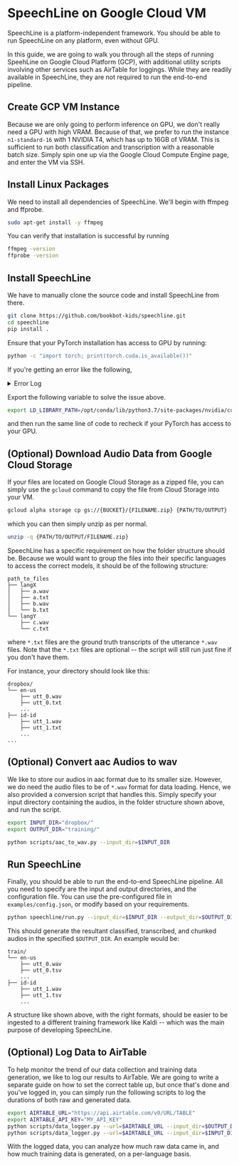 # SpeechLine on Google Cloud VM

SpeechLine is a platform-independent framework. You should be able to run SpeechLine on any platform, even without GPU. 

In this guide, we are going to walk you through all the steps of running SpeehLine on Google Cloud Platform (GCP), with additional utility scripts involving other services such as AirTable for loggings. While they are readily available in SpeechLine, they are not required to run the end-to-end pipeline.

## Create GCP VM Instance

Because we are only going to perform inference on GPU, we don't really need a GPU with high VRAM. Because of that, we prefer to run the instance `n1-standard-16` with 1 NVIDIA T4, which has up to 16GB of VRAM. This is sufficient to run both classification and transcription with a reasonable batch size. Simply spin one up via the Google Cloud Compute Engine page, and enter the VM via SSH.

## Install Linux Packages

We need to install all dependencies of SpeechLine. We'll begin with ffmpeg and ffprobe. 

```sh
sudo apt-get install -y ffmpeg
```

You can verify that installation is successful by running

```sh
ffmpeg -version
ffprobe -version
```

## Install SpeechLine

We have to manually clone the source code and install SpeechLine from there. 

```sh
git clone https://github.com/bookbot-kids/speechline.git
cd speechline
pip install .
```

Ensure that your PyTorch installation has access to GPU by running:

```sh
python -c "import torch; print(torch.cuda.is_available())"
```

If you're getting an error like the following,

<details>
<summary>Error Log</summary>

```py
Traceback (most recent call last):
  File "/opt/conda/lib/python3.7/site-packages/torch/__init__.py", line 172, in _load_global_deps
    ctypes.CDLL(lib_path, mode=ctypes.RTLD_GLOBAL)
  File "/opt/conda/lib/python3.7/ctypes/__init__.py", line 364, in __init__
    self._handle = _dlopen(self._name, mode)
OSError: /opt/conda/lib/python3.7/site-packages/torch/lib/../../nvidia/cublas/lib/libcublas.so.11: symbol cublasLtHSHMatmulAlgoInit version libcublasLt.so.11 not defined in file libcublasLt.so.11 with link time reference

During handling of the above exception, another exception occurred:

Traceback (most recent call last):
  File "<string>", line 1, in <module>
  File "/opt/conda/lib/python3.7/site-packages/torch/__init__.py", line 217, in <module>
    _load_global_deps()
  File "/opt/conda/lib/python3.7/site-packages/torch/__init__.py", line 178, in _load_global_deps
    _preload_cuda_deps()
  File "/opt/conda/lib/python3.7/site-packages/torch/__init__.py", line 158, in _preload_cuda_deps
    ctypes.CDLL(cublas_path)
  File "/opt/conda/lib/python3.7/ctypes/__init__.py", line 364, in __init__
    self._handle = _dlopen(self._name, mode)
OSError: /opt/conda/lib/python3.7/site-packages/nvidia/cublas/lib/libcublas.so.11: symbol cublasLtHSHMatmulAlgoInit version libcublasLt.so.11 not defined in file libcublasLt.so.11 with link time reference
```
</details>

Export the following variable to solve the issue above.

```sh
export LD_LIBRARY_PATH=/opt/conda/lib/python3.7/site-packages/nvidia/cublas/lib/:$LD_LIBRARY_PATH
```

and then run the same line of code to recheck if your PyTorch has access to your GPU.

## (Optional) Download Audio Data from Google Cloud Storage

If your files are located on Google Cloud Storage as a zipped file, you can simply use the `gcloud` command to copy the file from Cloud Storage into your VM.

```sh
gcloud alpha storage cp gs://{BUCKET}/{FILENAME.zip} {PATH/TO/OUTPUT}
```

which you can then simply unzip as per normal.

```sh
unzip -q {PATH/TO/OUTPUT/FILENAME.zip}
```

SpeechLine has a specific requirement on how the folder structure should be. Because we would want to group the files into their specific languages to access the correct models, it should be of the following structure:

```
path_to_files
├── langX
│   ├── a.wav
│   ├── a.txt
│   ├── b.wav
│   └── b.txt
└── langY
    ├── c.wav
    └── c.txt
```

where `*.txt` files are the ground truth transcripts of the utterance `*.wav` files. Note that the `*.txt` files are optional -- the script will still run just fine if you don't have them.

For instance, your directory should look like this:

```
dropbox/
└── en-us
    ├── utt_0.wav
    ├── utt_0.txt
    ...
├── id-id
    ├── utt_1.wav
    ├── utt_1.txt
    ...
...
```

## (Optional) Convert aac Audios to wav

We like to store our audios in aac format due to its smaller size. However, we do need the audio files to be of `*.wav` format for data loading. Hence, we also provided a conversion script that handles this. Simply specify your input directory containing the audios, in the folder structure shown above, and run the script.

```sh
export INPUT_DIR="dropbox/"
export OUTPUT_DIR="training/"
```

```sh
python scripts/aac_to_wav.py --input_dir=$INPUT_DIR
```

## Run SpeechLine

Finally, you should be able to run the end-to-end SpeechLine pipeline. All you need to specify are the input and output directories, and the configuration file. You can use the pre-configured file in `examples/config.json`, or modify based on your requirements.

```sh
python speechline/run.py --input_dir=$INPUT_DIR --output_dir=$OUTPUT_DIR --config="examples/config.json"
```

This should generate the resultant classified, transcribed, and chunked audios in the specified `$OUTPUT_DIR`. An example would be:

```
train/
└── en-us
    ├── utt_0.wav
    ├── utt_0.tsv
    ...
├── id-id
    ├── utt_1.wav
    ├── utt_1.tsv
    ...
```

A structure like shown above, with the right formats, should be easier to be ingested to a different training framework like Kaldi -- which was the main purpose of developing SpeechLine.

## (Optional) Log Data to AirTable

To help monitor the trend of our data collection and training data generation, we like to log our results to AirTable. We are going to write a separate guide on how to set the correct table up, but once that's done and you've logged in, you can simply run the following scripts to log the durations of both raw and generated data.

```sh
export AIRTABLE_URL="https://api.airtable.com/v0/URL/TABLE"
export AIRTABLE_API_KEY="MY_API_KEY"
python scripts/data_logger.py --url=$AIRTABLE_URL --input_dir=$OUTPUT_DIR --label="training"
python scripts/data_logger.py --url=$AIRTABLE_URL --input_dir=$INPUT_DIR --label="archive"
```

With the logged data, you can analyze how much raw data came in, and how much training data is generated, on a per-language basis.